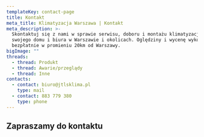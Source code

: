 ```yaml
---
templateKey: contact-page
title: Kontakt
meta_title: Klimatyzacja Warszawa | Kontakt
meta_description: >-
  Skontaktuj się z nami w sprawie serwisu, doboru i montażu klimatyzacji do
  swojego domu i biura w Warszawie i okolicach. Oględziny i wycenę wykonamy
  bezpłatnie w promieniu 20km od Warszawy.
bigImage: ""
threads:
  - thread: Produkt
  - thread: Awarie/przeglądy
  - thread: Inne
contacts:
  - contact: biuro@jtlsklima.pl
    type: mail
  - contact: 883 779 380
    type: phone
---
```


## Zapraszamy do kontaktu
